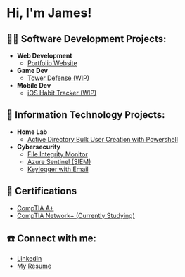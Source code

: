 <h1>Hi, I'm James!</h1>

<h2> 👨‍💻 Software Development Projects:</h2>

- <b>Web Development</b>
  - [Portfolio Website](https://github.com/jsmccaffrey/Personal-Website)
- <b>Game Dev</b>
  - [Tower Defense (WIP)](https://github.com/jsmccaffrey)
- <b>Mobile Dev</b>
  - [iOS Habit Tracker (WIP)](https://github.com/jsmccaffrey)

<h2> 💾 Information Technology Projects:</h2>

- <b>Home Lab</b>
  - [Active Directory Bulk User Creation with Powershell](https://github.com/jsmccaffrey/Active-Directory)
- <b>Cybersecurity</b>
  - [File Integrity Monitor](https://github.com/jsmccaffrey/File-Integrity-Monitor)
  - [Azure Sentinel (SIEM)](https://github.com/jsmccaffrey/Azure-Sentinel)
  - [Keylogger with Email](https://github.com/jsmccaffrey/Keylogger-With-Email)

<h2> 📃 Certifications</h2>

- [CompTIA A+](https://www.comptia.org/certifications/a)
- [CompTIA Network+ (Currently Studying)](https://www.comptia.org/certifications/network)

<h2> ☎️ Connect with me:</h2>

- [LinkedIn](https://www.linkedin.com/in/jsmccaffrey/)  
- [My Resume](https://www.linkedin.com/in/jsmccaffrey/Resume)


<!--
**jsmccaffrey/jsmccaffrey** is a ✨ _special_ ✨ repository because its `README.md` (this file) appears on your GitHub profile.

Here are some ideas to get you started:

- 🔭 I’m currently working on ...
- 🌱 I’m currently learning ...
- 👯 I’m looking to collaborate on ...
- 🤔 I’m looking for help with ...
- 💬 Ask me about ...
- 📫 How to reach me: ...
- 😄 Pronouns: ...
- ⚡ Fun fact: ...
-->
